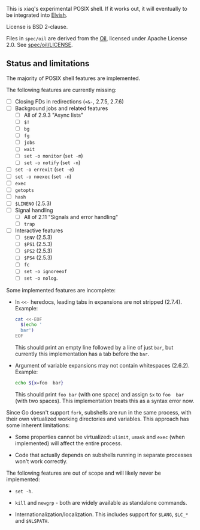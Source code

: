 This is xiaq's experimental POSIX shell. If it works out, it will eventually
to be integrated into [Elvish](https://github.com/elves/elvish).

License is BSD 2-clause.

Files in `spec/oil` are derived from the
[Oil](https://github.com/oilshell/oil), licensed under Apache License 2.0. See
[spec/oil/LICENSE](spec/oil/LICENSE).

## Status and limitations

The majority of POSIX shell features are implemented.

The following features are currently missing:

* [ ] Closing FDs in redirections (`<&-`, 2.7.5, 2.7.6)
* [ ] Background jobs and related features
    * [ ] All of 2.9.3 "Async lists"
    * [ ] `$!`
    * [ ] `bg`
    * [ ] `fg`
    * [ ] `jobs`
    * [ ] `wait`
    * [ ] `set -o monitor` (`set -m`)
    * [ ] `set -o notify` (`set -n`)
* [ ] `set -o errexit` (`set -e`)
* [ ] `set -o noexec` (`set -n`)
* [ ] `exec`
* [ ] `getopts`
* [ ] `hash`
* [ ] `$LINENO` (2.5.3)
* [ ] Signal handling
    * [ ] All of 2.11 "Signals and error handling"
    * [ ] `trap`
* [ ] Interactive features
    * [ ] `$ENV` (2.5.3)
    * [ ] `$PS1` (2.5.3)
    * [ ] `$PS2` (2.5.3)
    * [ ] `$PS4` (2.5.3)
    * [ ] `fc`
    * [ ] `set -o ignoreeof`
    * [ ] `set -o nolog`.

Some implemented features are incomplete:

- In `<<-` heredocs, leading tabs in expansions are not stripped (2.7.4). Example:

  ```sh
  cat <<-EOF
    $(echo '
    bar')
  EOF
  ```

  This should print an empty line followed by a line of just `bar`, but
  currently this implementation has a tab before the `bar`.

- Argument of variable expansions may not contain whitespaces (2.6.2). Example:

  ```sh
  echo ${x=foo  bar}
  ```

  This should print `foo bar` (with one space) and assign `$x` to `foo  bar`
  (with two spaces). This implementation treats this as a syntax error now.

Since Go doesn't support `fork`, subshells are run in the same process, with
their own virtualized working directories and variables. This approach has some
inherent limitations:

- Some properties cannot be virtualized: `ulimit`, `umask` and `exec` (when
  implemented) will affect the entire process.

- Code that actually depends on subshells running in separate processes won't
  work correctly.

The following features are out of scope and will likely never be implemented:

- `set -h`.

- `kill` and `newgrp` - both are widely available as standalone commands.

- Internationalization/localization. This includes support for `$LANG`, `$LC_*`
  and `$NLSPATH`.
